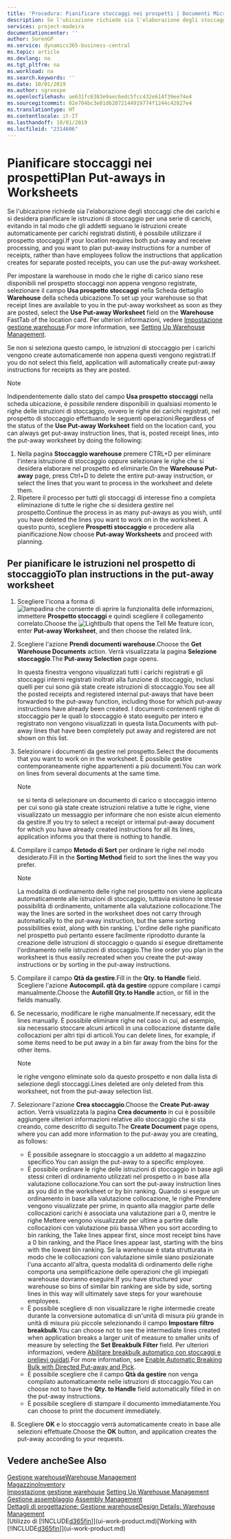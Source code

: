 ```yaml
---
title: 'Procedura: Pianificare stoccaggi nei prospetti | Documenti Microsoft'
description: Se l'ubicazione richiede sia l'elaborazione degli stoccaggi che dei carichi e si desidera pianificare le istruzioni di stoccaggio per una serie di carichi, evitando in tal modo che gli addetti seguano le istruzioni create automaticamente per carichi registrati distinti, è possibile utilizzare il prospetto stoccaggi.
services: project-madeira
documentationcenter: ''
author: SorenGP
ms.service: dynamics365-business-central
ms.topic: article
ms.devlang: na
ms.tgt_pltfrm: na
ms.workload: na
ms.search.keywords: ''
ms.date: 10/01/2019
ms.author: sgroespe
ms.openlocfilehash: ae631fc6383e9aec6edc5fcc432e614f39ee74e4
ms.sourcegitcommit: 02e704bc3e01d62072144919774f1244c42827e4
ms.translationtype: HT
ms.contentlocale: it-IT
ms.lasthandoff: 10/01/2019
ms.locfileid: "2314606"
---
```

# <a name="plan-put-aways-in-worksheets"></a><span data-ttu-id="bbb0d-103">Pianificare stoccaggi nei prospetti</span><span class="sxs-lookup"><span data-stu-id="bbb0d-103">Plan Put-aways in Worksheets</span></span>
<span data-ttu-id="bbb0d-104">Se l'ubicazione richiede sia l'elaborazione degli stoccaggi che dei carichi e si desidera pianificare le istruzioni di stoccaggio per una serie di carichi, evitando in tal modo che gli addetti seguano le istruzioni create automaticamente per carichi registrati distinti, è possibile utilizzare il prospetto stoccaggi.</span><span class="sxs-lookup"><span data-stu-id="bbb0d-104">If your location requires both put-away and receive processing, and you want to plan put-away instructions for a number of receipts, rather than have employees follow the instructions that application creates for separate posted receipts, you can use the put-away worksheet.</span></span>  

<span data-ttu-id="bbb0d-105">Per impostare la warehouse in modo che le righe di carico siano rese disponibili nel prospetto stoccaggi non appena vengono registrate, selezionare il campo **Usa prospetto stoccaggi** nella Scheda dettaglio **Warehouse** della scheda ubicazione.</span><span class="sxs-lookup"><span data-stu-id="bbb0d-105">To set up your warehouse so that receipt lines are available to you in the put-away worksheet as soon as they are posted, select the **Use Put-away Worksheet** field on the **Warehouse** FastTab of the location card.</span></span> <span data-ttu-id="bbb0d-106">Per ulteriori informazioni, vedere [Impostazione gestione warehouse](warehouse-setup-warehouse.md).</span><span class="sxs-lookup"><span data-stu-id="bbb0d-106">For more information, see [Setting Up Warehouse Management](warehouse-setup-warehouse.md).</span></span>  

<span data-ttu-id="bbb0d-107">Se non si seleziona questo campo, le istruzioni di stoccaggio per i carichi vengono create automaticamente non appena questi vengono registrati.</span><span class="sxs-lookup"><span data-stu-id="bbb0d-107">If you do not select this field, application will automatically create put-away instructions for receipts as they are posted.</span></span>  

> [!NOTE]  
>  <span data-ttu-id="bbb0d-108">Indipendentemente dallo stato del campo **Usa prospetto stoccaggi** nella scheda ubicazione, è possibile rendere disponibili in qualsiasi momento le righe delle istruzioni di stoccaggio, ovvero le righe dei carichi registrati, nel prospetto di stoccaggio effettuando le seguenti operazioni:</span><span class="sxs-lookup"><span data-stu-id="bbb0d-108">Regardless of the status of the **Use Put-away Worksheet** field on the location card, you can always get put-away instruction lines, that is, posted receipt lines, into the put-away worksheet by doing the following:</span></span>  
>   
>  1.  <span data-ttu-id="bbb0d-109">Nella pagina **Stoccaggio warehouse** premere CTRL+D per eliminare l'intera istruzione di stoccaggio oppure selezionare le righe che si desidera elaborare nel prospetto ed eliminarle.</span><span class="sxs-lookup"><span data-stu-id="bbb0d-109">On the **Warehouse Put-away** page, press Ctrl+D to delete the entire put-away instruction, or select the lines that you want to process in the worksheet and delete them.</span></span>  
> 2.  <span data-ttu-id="bbb0d-110">Ripetere il processo per tutti gli stoccaggi di interesse fino a completa eliminazione di tutte le righe che si desidera gestire nel prospetto.</span><span class="sxs-lookup"><span data-stu-id="bbb0d-110">Continue the process in as many put-aways as you wish, until you have deleted the lines you want to work on in the worksheet.</span></span> <span data-ttu-id="bbb0d-111">A questo punto, scegliere **Prospetti stoccaggio** e procedere alla pianificazione.</span><span class="sxs-lookup"><span data-stu-id="bbb0d-111">Now choose **Put-away Worksheets** and proceed with planning.</span></span>  

## <a name="to-plan-instructions-in-the-put-away-worksheet"></a><span data-ttu-id="bbb0d-112">Per pianificare le istruzioni nel prospetto di stoccaggio</span><span class="sxs-lookup"><span data-stu-id="bbb0d-112">To plan instructions in the put-away worksheet</span></span>  
1.  <span data-ttu-id="bbb0d-113">Scegliere l'icona a forma di ![lampadina che consente di aprire la funzionalità delle informazioni](media/ui-search/search_small.png "Informazioni sull'operazione che si desidera eseguire"), immettere **Prospetto stoccaggi** e quindi scegliere il collegamento correlato.</span><span class="sxs-lookup"><span data-stu-id="bbb0d-113">Choose the ![Lightbulb that opens the Tell Me feature](media/ui-search/search_small.png "Tell me what you want to do") icon, enter **Put-away Worksheet**, and then choose the related link.</span></span>  
2.  <span data-ttu-id="bbb0d-114">Scegliere l'azione **Prendi documenti warehouse**.</span><span class="sxs-lookup"><span data-stu-id="bbb0d-114">Choose the **Get Warehouse Documents** action.</span></span> <span data-ttu-id="bbb0d-115">Verrà visualizzata la pagina **Selezione stoccaggio**.</span><span class="sxs-lookup"><span data-stu-id="bbb0d-115">The **Put-away Selection** page opens.</span></span>  

    <span data-ttu-id="bbb0d-116">In questa finestra vengono visualizzati tutti i carichi registrati e gli stoccaggi interni registrati inoltrati alla funzione di stoccaggio, inclusi quelli per cui sono già state create istruzioni di stoccaggio.</span><span class="sxs-lookup"><span data-stu-id="bbb0d-116">You see all the posted receipts and registered internal put-aways that have been forwarded to the put-away function, including those for which put-away instructions have already been created.</span></span> <span data-ttu-id="bbb0d-117">I documenti contenenti righe di stoccaggio per le quali lo stoccaggio è stato eseguito per intero e registrato non vengono visualizzati in questa lista.</span><span class="sxs-lookup"><span data-stu-id="bbb0d-117">Documents with put-away lines that have been completely put away and registered are not shown on this list.</span></span>  

3. <span data-ttu-id="bbb0d-118">Selezionare i documenti da gestire nel prospetto.</span><span class="sxs-lookup"><span data-stu-id="bbb0d-118">Select the documents that you want to work on in the worksheet.</span></span> <span data-ttu-id="bbb0d-119">È possibile gestire contemporaneamente righe appartenenti a più documenti.</span><span class="sxs-lookup"><span data-stu-id="bbb0d-119">You can work on lines from several documents at the same time.</span></span>  

    > [!NOTE]  
    >  <span data-ttu-id="bbb0d-120">se si tenta di selezionare un documento di carico o stoccaggio interno per cui sono già state create istruzioni relative a tutte le righe, viene visualizzato un messaggio per informare che non esiste alcun elemento da gestire.</span><span class="sxs-lookup"><span data-stu-id="bbb0d-120">If you try to select a receipt or internal put-away document for which you have already created instructions for all its lines, application informs you that there is nothing to handle.</span></span>  

4. <span data-ttu-id="bbb0d-121">Compilare il campo **Metodo di Sort** per ordinare le righe nel modo desiderato.</span><span class="sxs-lookup"><span data-stu-id="bbb0d-121">Fill in the **Sorting Method** field to sort the lines the way you prefer.</span></span>  

    > [!NOTE]  
    >  <span data-ttu-id="bbb0d-122">La modalità di ordinamento delle righe nel prospetto non viene applicata automaticamente alle istruzioni di stoccaggio, tuttavia esistono le stesse possibilità di ordinamento, unitamente alla valutazione collocazione.</span><span class="sxs-lookup"><span data-stu-id="bbb0d-122">The way the lines are sorted in the worksheet does not carry through automatically to the put-away instruction, but the same sorting possibilities exist, along with bin ranking.</span></span> <span data-ttu-id="bbb0d-123">L'ordine delle righe pianificato nel prospetto può pertanto essere facilmente riprodotto durante la creazione delle istruzioni di stoccaggio o quando si esegue direttamente l'ordinamento nelle istruzioni di stoccaggio.</span><span class="sxs-lookup"><span data-stu-id="bbb0d-123">The line order you plan in the worksheet is thus easily recreated when you create the put-away instructions or by sorting in the put-away instructions.</span></span>  

5.  <span data-ttu-id="bbb0d-124">Compilare il campo **Qtà da gestire**.</span><span class="sxs-lookup"><span data-stu-id="bbb0d-124">Fill in the **Qty. to Handle** field.</span></span> <span data-ttu-id="bbb0d-125">Scegliere l'azione **Autocompil. qtà da gestire** oppure compilare i campi manualmente.</span><span class="sxs-lookup"><span data-stu-id="bbb0d-125">Choose the **Autofill Qty.to Handle** action, or fill in the fields manually.</span></span>  
6.  <span data-ttu-id="bbb0d-126">Se necessario, modificare le righe manualmente.</span><span class="sxs-lookup"><span data-stu-id="bbb0d-126">If necessary, edit the lines manually.</span></span> <span data-ttu-id="bbb0d-127">È possibile eliminare righe nel caso in cui, ad esempio, sia necessario stoccare alcuni articoli in una collocazione distante dalle collocazioni per altri tipi di articoli.</span><span class="sxs-lookup"><span data-stu-id="bbb0d-127">You can delete lines, for example, if some items need to be put away in a bin far away from the bins for the other items.</span></span>  

    > [!NOTE]  
    >  <span data-ttu-id="bbb0d-128">le righe vengono eliminate solo da questo prospetto e non dalla lista di selezione degli stoccaggi.</span><span class="sxs-lookup"><span data-stu-id="bbb0d-128">Lines deleted are only deleted from this worksheet, not from the put-away selection list.</span></span>  

7.  <span data-ttu-id="bbb0d-129">Selezionare l'azione **Crea stoccaggio**.</span><span class="sxs-lookup"><span data-stu-id="bbb0d-129">Choose the **Create Put-away** action.</span></span> <span data-ttu-id="bbb0d-130">Verrà visualizzata la pagina **Crea documento** in cui è possibile aggiungere ulteriori informazioni relative allo stoccaggio che si sta creando, come descritto di seguito.</span><span class="sxs-lookup"><span data-stu-id="bbb0d-130">The **Create Document** page opens, where you can add more information to the put-away you are creating, as follows:</span></span>  

    -   <span data-ttu-id="bbb0d-131">È possibile assegnare lo stoccaggio a un addetto al magazzino specifico.</span><span class="sxs-lookup"><span data-stu-id="bbb0d-131">You can assign the put-away to a specific employee.</span></span>  
    -   <span data-ttu-id="bbb0d-132">È possibile ordinare le righe delle istruzioni di stoccaggio in base agli stessi criteri di ordinamento utilizzati nel prospetto o in base alla valutazione collocazione.</span><span class="sxs-lookup"><span data-stu-id="bbb0d-132">You can sort the put-away instruction lines as you did in the worksheet or by bin ranking.</span></span> <span data-ttu-id="bbb0d-133">Quando si esegue un ordinamento in base alla valutazione collocazione, le righe Prendere vengono visualizzate per prime, in quanto alla maggior parte delle collocazioni carichi è associata una valutazione pari a 0, mentre le righe Mettere vengono visualizzate per ultime a partire dalle collocazioni con valutazione più bassa.</span><span class="sxs-lookup"><span data-stu-id="bbb0d-133">When you sort according to bin ranking, the Take lines appear first, since most receipt bins have a 0 bin ranking, and the Place lines appear last, starting with the bins with the lowest bin ranking.</span></span> <span data-ttu-id="bbb0d-134">Se la warehouse è stata strutturata in modo che le collocazioni con valutazione simile siano posizionate l'una accanto all'altra, questa modalità di ordinamento delle righe comporta una semplificazione delle operazioni che gli impiegati warehouse dovranno eseguire.</span><span class="sxs-lookup"><span data-stu-id="bbb0d-134">If you have structured your warehouse so bins of similar bin ranking are side by side, sorting lines in this way will ultimately save steps for your warehouse employees.</span></span>  
    -   <span data-ttu-id="bbb0d-135">È possibile scegliere di non visualizzare le righe intermedie create durante la conversione automatica di un'unità di misura più grande in unità di misura più piccole selezionando il campo **Impostare filtro breakbulk**.</span><span class="sxs-lookup"><span data-stu-id="bbb0d-135">You can choose not to see the intermediate lines created when application breaks a larger unit of measure to smaller units of measure by selecting the **Set Breakbulk Filter** field.</span></span> <span data-ttu-id="bbb0d-136">Per ulteriori informazioni, vedere [Abilitare breakbulk automatico con stoccaggi e prelievi guidati](warehouse-enable-automatic-breaking-bulk-with-directed-put-away-and-pick.md).</span><span class="sxs-lookup"><span data-stu-id="bbb0d-136">For more information, see [Enable Automatic Breaking Bulk with Directed Put-away and Pick](warehouse-enable-automatic-breaking-bulk-with-directed-put-away-and-pick.md).</span></span>  
    -   <span data-ttu-id="bbb0d-137">È possibile scegliere che il campo **Qtà da gestire** non venga compilato automaticamente nelle istruzioni di stoccaggio.</span><span class="sxs-lookup"><span data-stu-id="bbb0d-137">You can choose not to have the **Qty. to Handle** field automatically filled in on the put-away instructions.</span></span>  
    -   <span data-ttu-id="bbb0d-138">È possibile scegliere di stampare il documento immediatamente.</span><span class="sxs-lookup"><span data-stu-id="bbb0d-138">You can choose to print the document immediately.</span></span>  

8.  <span data-ttu-id="bbb0d-139">Scegliere **OK** e lo stoccaggio verrà automaticamente creato in base alle selezioni effettuate.</span><span class="sxs-lookup"><span data-stu-id="bbb0d-139">Choose the **OK** button, and application creates the put-away according to your requests.</span></span>  

## <a name="see-also"></a><span data-ttu-id="bbb0d-140">Vedere anche</span><span class="sxs-lookup"><span data-stu-id="bbb0d-140">See Also</span></span>  
[<span data-ttu-id="bbb0d-141">Gestione warehouse</span><span class="sxs-lookup"><span data-stu-id="bbb0d-141">Warehouse Management</span></span>](warehouse-manage-warehouse.md)  
[<span data-ttu-id="bbb0d-142">Magazzino</span><span class="sxs-lookup"><span data-stu-id="bbb0d-142">Inventory</span></span>](inventory-manage-inventory.md)  
<span data-ttu-id="bbb0d-143">[Impostazione gestione warehouse](warehouse-setup-warehouse.md)   </span><span class="sxs-lookup"><span data-stu-id="bbb0d-143">[Setting Up Warehouse Management](warehouse-setup-warehouse.md)   </span></span>  
<span data-ttu-id="bbb0d-144">[Gestione assemblaggio](assembly-assemble-items.md)  </span><span class="sxs-lookup"><span data-stu-id="bbb0d-144">[Assembly Management](assembly-assemble-items.md)  </span></span>  
[<span data-ttu-id="bbb0d-145">Dettagli di progettazione: Gestione warehouse</span><span class="sxs-lookup"><span data-stu-id="bbb0d-145">Design Details: Warehouse Management</span></span>](design-details-warehouse-management.md)  
<span data-ttu-id="bbb0d-146">[Utilizzo di [!INCLUDE[d365fin](includes/d365fin_md.md)]](ui-work-product.md)</span><span class="sxs-lookup"><span data-stu-id="bbb0d-146">[Working with [!INCLUDE[d365fin](includes/d365fin_md.md)]](ui-work-product.md)</span></span>
